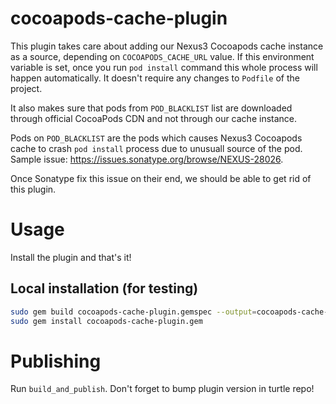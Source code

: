 # cocoapods-cache-plugin

This plugin takes care about adding our Nexus3 Cocoapods cache instance as a source, depending on
`COCOAPODS_CACHE_URL` value. If this environment variable is set, once you run `pod install` command
this whole process will happen automatically. It doesn't require any changes to `Podfile` of the project.

It also makes sure that pods from `POD_BLACKLIST` list are downloaded through official CocoaPods CDN and not through our cache instance.

Pods on `POD_BLACKLIST` are the pods which causes Nexus3 Cocoapods cache to crash `pod install` process due to unusuall source of the pod.
Sample issue: https://issues.sonatype.org/browse/NEXUS-28026.

Once Sonatype fix this issue on their end, we should be able to get rid of this plugin.

# Usage

Install the plugin and that's it!

## Local installation (for testing)

```bash
sudo gem build cocoapods-cache-plugin.gemspec --output=cocoapods-cache-plugin.gem
sudo gem install cocoapods-cache-plugin.gem
```

# Publishing

Run `build_and_publish`. Don't forget to bump plugin version in turtle repo!
